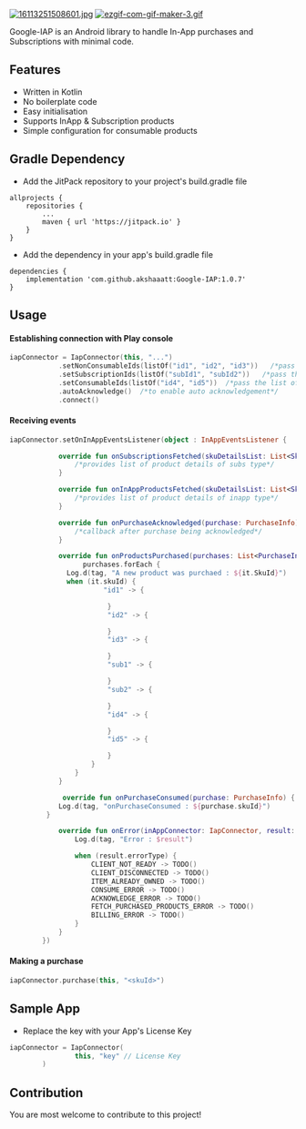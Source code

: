 [![16113251508601.jpg](https://i.postimg.cc/2yjZh36s/16113251508601.jpg)](https://postimg.cc/hzwvqDVs)
[![ezgif-com-gif-maker-3.gif](https://i.postimg.cc/cH8xyLHG/ezgif-com-gif-maker-3.gif)](https://postimg.cc/Q9hGcs1f)

Google-IAP is an Android library to handle In-App purchases and Subscriptions with minimal code.

## Features

* Written in Kotlin
* No boilerplate code
* Easy initialisation
* Supports InApp & Subscription products
* Simple configuration for consumable products

## Gradle Dependency

* Add the JitPack repository to your project's build.gradle file

```
allprojects {
    repositories {
        ...
        maven { url 'https://jitpack.io' }
    }
}
```

* Add the dependency in your app's build.gradle file

```
dependencies {
    implementation 'com.github.akshaaatt:Google-IAP:1.0.7'
}
```

## Usage

#### Establishing connection with Play console

```kotlin
iapConnector = IapConnector(this, "...")
            .setNonConsumableIds(listOf("id1", "id2", "id3"))   /*pass the list of Non-Consumable Product IDs*/
            .setSubscriptionIds(listOf("subId1", "subId2"))   /*pass the list of Subscription IDs*/
            .setConsumableIds(listOf("id4", "id5"))  /*pass the list of Consumable Product IDs*/
            .autoAcknowledge()  /*to enable auto acknowledgement*/
            .connect()
```

#### Receiving events

```kotlin
iapConnector.setOnInAppEventsListener(object : InAppEventsListener {

            override fun onSubscriptionsFetched(skuDetailsList: List<SkuInfo>) {
                /*provides list of product details of subs type*/
            }

            override fun onInAppProductsFetched(skuDetailsList: List<SkuInfo>) {
                /*provides list of product details of inapp type*/
            }

            override fun onPurchaseAcknowledged(purchase: PurchaseInfo) {
                /*callback after purchase being acknowledged*/
            }

            override fun onProductsPurchased(purchases: List<PurchaseInfo>) {
                  purchases.forEach {
        	  Log.d(tag, "A new product was purchaed : ${it.SkuId}")
			  when (it.skuId) {
		               "id1" -> {

		                }
		                "id2" -> {

		                }
		                "id3" -> {

		                }
		                "sub1" -> {

		                }
		                "sub2" -> {

		                }
		                "id4" -> {

		                }
		                "id5" -> {

		                }
		            }
		        }
            }

             override fun onPurchaseConsumed(purchase: PurchaseInfo) {
	     	Log.d(tag, "onPurchaseConsumed : ${purchase.skuId}")
	     }

            override fun onError(inAppConnector: IapConnector, result: BillingResponse) {
                Log.d(tag, "Error : $result")

                when (result.errorType) {
                    CLIENT_NOT_READY -> TODO()
                    CLIENT_DISCONNECTED -> TODO()
                    ITEM_ALREADY_OWNED -> TODO()
                    CONSUME_ERROR -> TODO()
                    ACKNOWLEDGE_ERROR -> TODO()
                    FETCH_PURCHASED_PRODUCTS_ERROR -> TODO()
                    BILLING_ERROR -> TODO()
                }
            }
        })
```

#### Making a purchase

```kotlin
iapConnector.purchase(this, "<skuId>")
```

## Sample App

* Replace the key with your App's License Key

```kotlin
iapConnector = IapConnector(
                this, "key" // License Key
        )
```

## Contribution

You are most welcome to contribute to this project!
